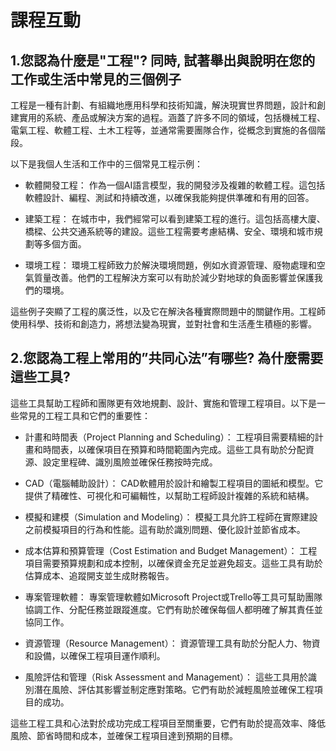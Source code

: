 # 課程互動
## 1.您認為什麼是"工程"? 同時, 試著舉出與說明在您的工作或生活中常見的三個例子
工程是一種有計劃、有組織地應用科學和技術知識，解決現實世界問題，設計和創建實用的系統、產品或解決方案的過程。涵蓋了許多不同的領域，包括機械工程、電氣工程、軟體工程、土木工程等，並通常需要團隊合作，從概念到實施的各個階段。

以下是我個人生活和工作中的三個常見工程示例：

- 軟體開發工程： 作為一個AI語言模型，我的開發涉及複雜的軟體工程。這包括軟體設計、編程、測試和持續改進，以確保我能夠提供準確和有用的回答。

- 建築工程： 在城市中，我們經常可以看到建築工程的進行。這包括高樓大廈、橋樑、公共交通系統等的建設。這些工程需要考慮結構、安全、環境和城市規劃等多個方面。

- 環境工程： 環境工程師致力於解決環境問題，例如水資源管理、廢物處理和空氣質量改善。他們的工程解決方案可以有助於減少對地球的負面影響並保護我們的環境。

這些例子突顯了工程的廣泛性，以及它在解決各種實際問題中的關鍵作用。工程師使用科學、技術和創造力，將想法變為現實，並對社會和生活產生積極的影響。


## 2.您認為工程上常用的”共同心法”有哪些? 為什麼需要這些工具?

這些工具幫助工程師和團隊更有效地規劃、設計、實施和管理工程項目。以下是一些常見的工程工具和它們的重要性：

- 計畫和時間表（Project Planning and Scheduling）： 工程項目需要精細的計畫和時間表，以確保項目在預算和時間範圍內完成。這些工具有助於分配資源、設定里程碑、識別風險並確保任務按時完成。

- CAD（電腦輔助設計）： CAD軟體用於設計和繪製工程項目的圖紙和模型。它提供了精確性、可視化和可編輯性，以幫助工程師設計複雜的系統和結構。

- 模擬和建模（Simulation and Modeling）： 模擬工具允許工程師在實際建設之前模擬項目的行為和性能。這有助於識別問題、優化設計並節省成本。

- 成本估算和預算管理（Cost Estimation and Budget Management）： 工程項目需要預算規劃和成本控制，以確保資金充足並避免超支。這些工具有助於估算成本、追蹤開支並生成財務報告。

- 專案管理軟體： 專案管理軟體如Microsoft Project或Trello等工具可幫助團隊協調工作、分配任務並跟蹤進度。它們有助於確保每個人都明確了解其責任並協同工作。

- 資源管理（Resource Management）： 資源管理工具有助於分配人力、物資和設備，以確保工程項目運作順利。

- 風險評估和管理（Risk Assessment and Management）： 這些工具用於識別潛在風險、評估其影響並制定應對策略。它們有助於減輕風險並確保工程項目的成功。

這些工程工具和心法對於成功完成工程項目至關重要，它們有助於提高效率、降低風險、節省時間和成本，並確保工程項目達到預期的目標。


